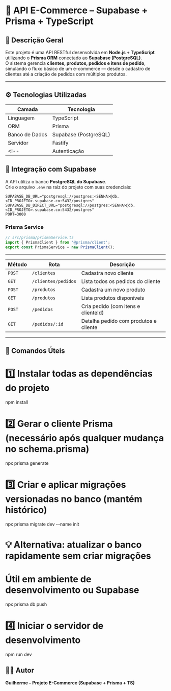 # 🛒 API E-Commerce – Supabase + Prisma + TypeScript

## 📘 Descrição Geral
Este projeto é uma API RESTful desenvolvida em **Node.js + TypeScript** utilizando o **Prisma ORM** conectado ao **Supabase (PostgreSQL)**.  
O sistema gerencia **clientes, produtos, pedidos e itens de pedido**, simulando o fluxo básico de um e-commerce — desde o cadastro de clientes até a criação de pedidos com múltiplos produtos.

---

## ⚙️ Tecnologias Utilizadas
| Camada | Tecnologia |
|--------|-------------|
| Linguagem | TypeScript |
| ORM | Prisma |
| Banco de Dados | Supabase (PostgreSQL) |
| Servidor | Fastify |
<!-- | Autenticação | Supabase Auth (JWT) | -->


## 🔐 Integração com Supabase

A API utiliza o banco **PostgreSQL do Supabase**.  
Crie o arquivo `.env` na raiz do projeto com suas credenciais:

```env
SUPABASE_DB_URL="postgresql://postgres:<SENHA>@db.<ID_PROJETO>.supabase.co:5432/postgres"
SUPABASE_DB_DIRECT_URL="postgresql://postgres:<SENHA>@db.<ID_PROJETO>.supabase.co:5432/postgres"
PORT=3000
```

### Prisma Service

```ts
// src/prisma/prismaService.ts
import { PrismaClient } from '@prisma/client';
export const PrismaService = new PrismaClient();
```

---


| Método | Rota | Descrição |
|--------|------|-----------|
| `POST` | `/clientes` | Cadastra novo cliente |
| `GET` | `/clientes/pedidos` | Lista todos os pedidos do cliente |
| `POST` | `/produtos` | Cadastra um novo produto |
| `GET` | `/produtos` | Lista produtos disponíveis |
| `POST` | `/pedidos` | Cria pedido (com itens e clienteId) |
| `GET` | `/pedidos/:id` | Detalha pedido com produtos e cliente |

---

## 🧠 Comandos Úteis

# 1️⃣ Instalar todas as dependências do projeto
npm install

# 2️⃣ Gerar o cliente Prisma (necessário após qualquer mudança no schema.prisma)
npx prisma generate

# 3️⃣ Criar e aplicar migrações versionadas no banco (mantém histórico)
npx prisma migrate dev --name init

# 💡 Alternativa: atualizar o banco rapidamente sem criar migrações
# Útil em ambiente de desenvolvimento ou Supabase
npx prisma db push

# 4️⃣ Iniciar o servidor de desenvolvimento
npm run dev


## 👨‍💻 Autor
**Guilherme – Projeto E-Commerce (Supabase + Prisma + TS)**  

